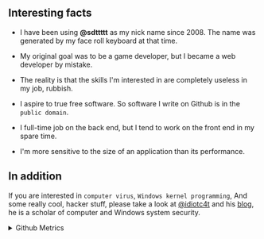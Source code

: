 ## Interesting facts

* I have been using **@sdttttt** as my nick name since 2008.
The name was generated by my face roll keyboard at that time.

* My original goal was to be a game developer, but I became a web developer by mistake.

* The reality is that the skills I'm interested in are completely useless in my job, rubbish.

* I aspire to true free software. So software I write on Github is in the `public domain`.

* I full-time job on the back end, but I tend to work on the front end in my spare time.

* I'm more sensitive to the size of an application than its performance.



## In addition

If you are interested in `computer virus`, `Windows kernel programming`, And some really cool, hacker stuff, please take a look at [@idiotc4t](https://github.com/idiotc4t) and his [blog](https://idiotc4t.gitbook.io/), he is a scholar of computer and Windows system security.


<details>
  
<summary>Github Metrics</summary>

![Metrics](/github-metrics.svg)

</details>
